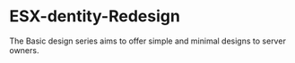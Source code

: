 # ESX-dentity-Redesign
The Basic design series aims to offer simple and minimal designs to server owners.
